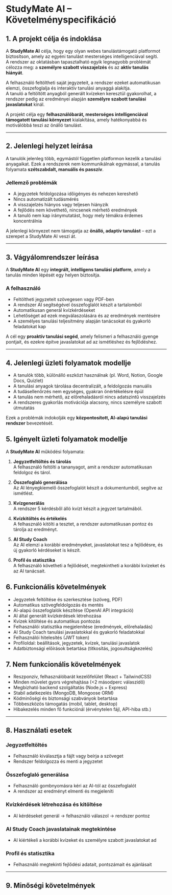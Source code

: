 # StudyMate AI – Követelményspecifikáció

## 1. A projekt célja és indoklása

A **StudyMate AI** célja, hogy egy olyan webes tanulástámogató platformot biztosítson, amely az egyéni tanulást mesterséges intelligenciával segíti.  
A rendszer az oktatásban tapasztalható egyik legnagyobb problémát célozza meg: a **személyre szabott visszajelzés** és az **aktív tanulás hiányát**.

A felhasználó feltöltheti saját jegyzeteit, a rendszer ezeket automatikusan elemzi, összefoglalja és interaktív tanulási anyaggá alakítja.  
A tanuló a feltöltött anyagból generált kvízeken keresztül gyakorolhat, a rendszer pedig az eredményei alapján **személyre szabott tanulási javaslatokat** kínál.

A projekt célja egy **felhasználóbarát, mesterséges intelligenciával támogatott tanulási környezet** kialakítása, amely hatékonyabbá és motiválóbbá teszi az önálló tanulást.

---

## 2. Jelenlegi helyzet leírása

A tanulók jelenleg több, egymástól független platformon kezelik a tanulási anyagaikat. Ezek a rendszerek nem kommunikálnak egymással, a tanulás folyamata **szétszabdalt, manuális és passzív**.

### Jellemző problémák
- A jegyzetek feldolgozása időigényes és nehezen kereshető  
- Nincs automatizált tudásmérés  
- A visszajelzés hiányos vagy teljesen hiányzik  
- A fejlődés nem követhető, nincsenek mérhető eredmények  
- A tanuló nem kap iránymutatást, hogy mely témákra érdemes koncentrálnia  

A jelenlegi környezet nem támogatja az **önálló, adaptív tanulást** – ezt a szerepet a StudyMate AI veszi át.

---

## 3. Vágyálomrendszer leírása

A **StudyMate AI** egy **integrált, intelligens tanulási platform**, amely a tanulás minden lépését egy helyen biztosítja.

### A felhasználó
- Feltöltheti jegyzeteit szövegesen vagy PDF-ben  
- A rendszer AI segítségével összefoglalót készít a tartalomból  
- Automatikusan generál kvízkérdéseket  
- Lehetőséget ad ezek megválaszolására és az eredmények mentésére  
- A személyes tanulási teljesítmény alapján tanácsokat és gyakorló feladatokat kap  

A cél egy **proaktív tanulási segéd**, amely felismeri a felhasználó gyenge pontjait, és ezekre építve javaslatokat ad az ismétléshez és fejlődéshez.

---

## 4. Jelenlegi üzleti folyamatok modellje

- A tanulók több, különálló eszközt használnak (pl. Word, Notion, Google Docs, Quizlet)  
- A tanulási anyagok tárolása decentralizált, a feldolgozás manuális  
- A tudásellenőrzés nem egységes, gyakran önértékelésre épül  
- A tanulás nem mérhető, az előrehaladásról nincs adatszintű visszajelzés  
- A rendszeres gyakorlás motivációja alacsony, nincs személyre szabott útmutatás  

Ezek a problémák indokolják egy **központosított, AI-alapú tanulási rendszer** bevezetését.

## 5. Igényelt üzleti folyamatok modellje

A **StudyMate AI** működési folyamata:

1. **Jegyzetfeltöltés és tárolás**  
   A felhasználó feltölti a tananyagot, amit a rendszer automatikusan feldolgoz és tárol.  

2. **Összefoglaló generálása**  
   Az AI lényegkiemelő összefoglalót készít a dokumentumból, segítve az ismétlést.  

3. **Kvízgenerálás**  
   A rendszer 5 kérdésből álló kvízt készít a jegyzet tartalmából.  

4. **Kvízkitöltés és értékelés**  
   A felhasználó kitölti a tesztet, a rendszer automatikusan pontoz és tárolja az eredményt.  

5. **AI Study Coach**  
   Az AI elemzi a korábbi eredményeket, javaslatokat tesz a fejlődésre, és új gyakorló kérdéseket is készít.  

6. **Profil és statisztika**  
   A felhasználó követheti a fejlődését, megtekintheti a korábbi kvízeket és az AI tanácsait.


## 6. Funkcionális követelmények

- Jegyzetek feltöltése és szerkesztése (szöveg, PDF)  
- Automatikus szövegfeldolgozás és mentés  
- AI-alapú összefoglalók készítése (OpenAI API integráció)  
- AI által generált kvízkérdések létrehozása  
- Kvízek kitöltése és automatikus pontozás  
- Felhasználói statisztika megjelenítése (eredmények, előrehaladás)  
- AI Study Coach tanulási javaslatokkal és gyakorló feladatokkal  
- Felhasználói hitelesítés (JWT token)  
- Profiloldal: beállítások, jegyzetek, kvízek, tanulási javaslatok  
- Adatbiztonsági előírások betartása (titkosítás, jogosultságkezelés)

## 7. Nem funkcionális követelmények

- Reszponzív, felhasználóbarát kezelőfelület (React + TailwindCSS)  
- Minden művelet gyors végrehajtása (<2 másodperc válaszidő)  
- Megbízható backend szolgáltatás (Node.js + Express)  
- Stabil adatkezelés (MongoDB, Mongoose ORM)  
- Kódminőségi és biztonsági szabványok betartása  
- Többeszközös támogatás (mobil, tablet, desktop)  
- Hibakezelés minden fő funkciónál (érvénytelen fájl, API-hiba stb.)

---

## 8. Használati esetek

### Jegyzetfeltöltés
- Felhasználó kiválasztja a fájlt vagy beírja a szöveget  
- Rendszer feldolgozza és menti a jegyzetet  

### Összefoglaló generálása
- Felhasználó gombnyomásra kéri az AI-tól az összefoglalót  
- A rendszer az eredményt elmenti és megjeleníti  

### Kvízkérdések létrehozása és kitöltése
- AI kérdéseket generál → felhasználó válaszol → rendszer pontoz  

### AI Study Coach javaslatainak megtekintése
- AI kiértékeli a korábbi kvízeket és személyre szabott javaslatokat ad  

### Profil és statisztika
- Felhasználó megtekinti fejlődési adatait, pontszámait és ajánlásait

---

## 9. Minőségi követelmények


